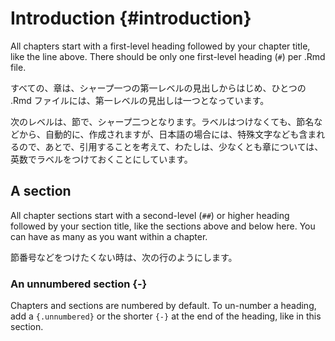# Introduction {#introduction}

All chapters start with a first-level heading followed by your chapter title, like the line above. There should be only one first-level heading (`#`) per .Rmd file.

すべての、章は、シャープ一つの第一レベルの見出しからはじめ、ひとつの .Rmd ファイルには、第一レベルの見出しは一つとなっています。

次のレベルは、節で、シャープ二つとなります。ラベルはつけなくても、節名などから、自動的に、作成されますが、日本語の場合には、特殊文字なども含まれるので、あとで、引用することを考えて、わたしは、少なくとも章については、英数でラベルをつけておくことにしています。

## A section

All chapter sections start with a second-level (`##`) or higher heading followed by your section title, like the sections above and below here. You can have as many as you want within a chapter.

節番号などをつけたくない時は、次の行のようにします。

### An unnumbered section {-}

Chapters and sections are numbered by default. To un-number a heading, add a `{.unnumbered}` or the shorter `{-}` at the end of the heading, like in this section.
